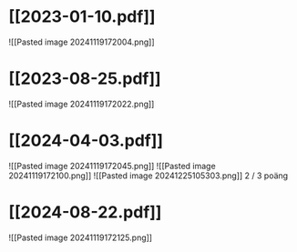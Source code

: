 # [[2023-01-10.pdf]]
![[Pasted image 20241119172004.png]]

# [[2023-08-25.pdf]]
![[Pasted image 20241119172022.png]]

# [[2024-04-03.pdf]]
![[Pasted image 20241119172045.png]]
![[Pasted image 20241119172100.png]]
![[Pasted image 20241225105303.png]]
2  / 3 poäng
# [[2024-08-22.pdf]]
![[Pasted image 20241119172125.png]]
